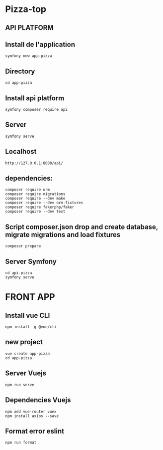 # Pizza-top


## API PLATFORM
## Install de l'application

```
symfony new app-pizza
```

## Directory
```
cd app-pizza
```

## Install api platform
```
symfony composer require api
```

##  Server
```
symfony serve
```

## Localhost
```
http://127.0.0.1:8000/api/
```

## dependencies:
```
composer require orm
composer require migrations
composer require --dev make
composer require --dev orm-fixtures
composer require fakerphp/faker
composer require --dev test
```

## Script composer.json drop and create database, migrate migrations and load fixtures
```
composer prepare
```

## Server Symfony
```
cd api-pizza
symfony serve

```

# FRONT APP

## Install vue CLI
```
npm install -g @vue/cli
```

## new project
```
vue create app-pizza
cd app-pizza
```

## Server Vuejs
```
npm run serve

```

## Dependencies Vuejs
```
npm add vue-router vuex
npm install axios --save

```

## Format error eslint
```
npm run format

```

